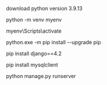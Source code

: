 download python version 3.9.13

python -m venv myenv

myenv\Scripts\activate

python.exe -m pip install --upgrade pip

pip install django==4.2

pip install mysqlclient

python manage.py runserver
